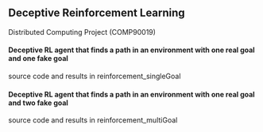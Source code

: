 ## Deceptive Reinforcement Learning
Distributed Computing Project (COMP90019)

#### Deceptive RL agent that finds a path in an environment with one real goal and one fake goal 
source code and results in reinforcement_singleGoal

#### Deceptive RL agent that finds a path in an environment with one real goal and two fake goal 
source code and results in reinforcement_multiGoal
